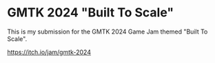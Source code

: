 # GMTK 2024 "Built To Scale"

This is my submission for the GMTK 2024 Game Jam themed "Built To Scale".

https://itch.io/jam/gmtk-2024

